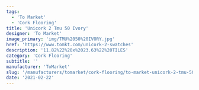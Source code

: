 ```yaml
---
tags:
  - 'To Market'
  - 'Cork Flooring'
title: 'Unicork 2 Tmu 50 Ivory'
designer: 'To Market'
image_primary: 'img/TMU%2050%20IVORY.jpg'
href: 'https://www.tomkt.com/unicork-2-swatches'
description: '11.82%22%20x%2023.63%22%20TILES'
category: 'Cork Flooring'
subtitle: ''
manufacturer: 'ToMarket'
slug: '/manufacturers/tomarket/cork-flooring/to-market-unicork-2-tmu-50-ivory'
date: '2021-02-22'
---
```

